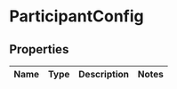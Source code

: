 # ParticipantConfig

## Properties
Name | Type | Description | Notes
------------ | ------------- | ------------- | -------------
